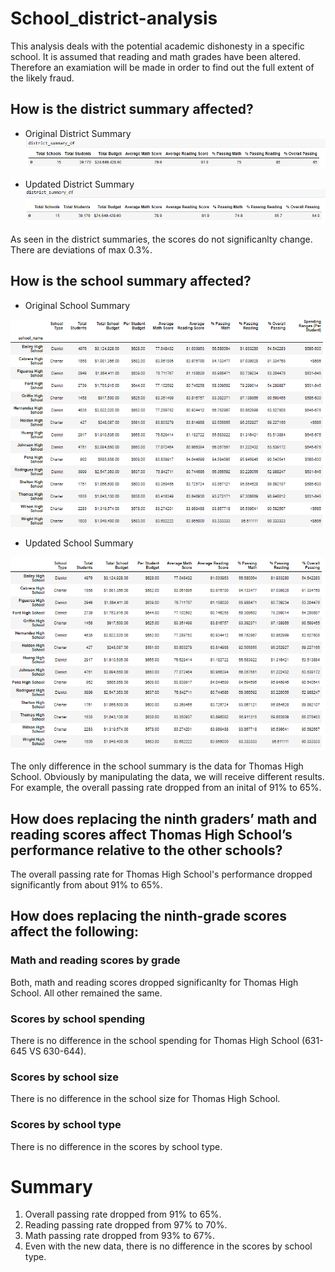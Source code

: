 # School_district-analysis

This analysis deals with the potential academic dishonesty in a specific school. It is assumed that reading and math grades have been altered. Therefore an examiation will be made in order to find out the full extent of the likely fraud. 

## How is the district summary affected?

- Original District Summary
![Alt text](/original_district_summary.png "Image")

- Updated District Summary
![Alt text](/updated_district_summary.png "Image")

As seen in the district summaries, the scores do not significanlty change. There are deviations of max 0.3%. 

## How is the school summary affected?

- Original School Summary

![Alt text](/original_school_summary.png "Image")

- Updated School Summary

![Alt text](/updated_school_summary.png "Image")

The only difference in the school summary is the data for Thomas High School. Obviously by manipulating the data, we will receive different results. For example, the overall passing rate dropped from an inital of 91% to 65%.

## How does replacing the ninth graders’ math and reading scores affect Thomas High School’s performance relative to the other schools?

The overall passing rate for Thomas High School's performance dropped significantly from about 91% to 65%.

## How does replacing the ninth-grade scores affect the following:

### Math and reading scores by grade

Both, math and reading scores dropped significanlty for Thomas High School. All other remained the same. 

### Scores by school spending

There is no difference in the school spending for Thomas High School (631-645 VS 630-644).

### Scores by school size

There is no difference in the school size for Thomas High School. 

### Scores by school type

There is no difference in the scores by school type. 

# Summary
1. Overall passing rate dropped from 91% to 65%.
2. Reading passing rate dropped from 97% to 70%.
3. Math passing rate dropped from 93% to 67%.
4. Even with the new data, there is no difference in the scores by school type. 

